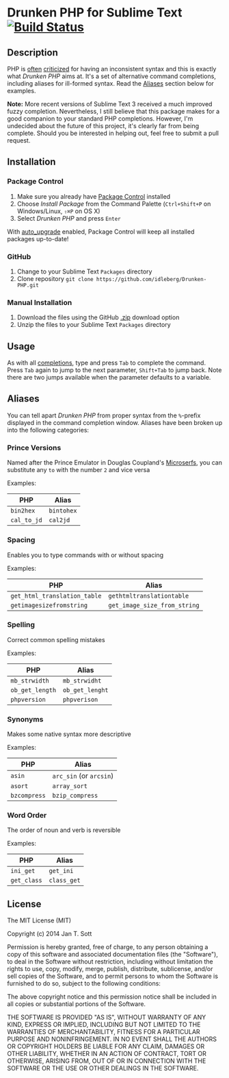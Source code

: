 # Drunken PHP for Sublime Text [![Build Status](https://secure.travis-ci.org/idleberg/Drunken-PHP.svg)](http://travis-ci.org/idleberg/Drunken-PHP)

## Description

PHP is [often](http://me.veekun.com/blog/2012/04/09/php-a-fractal-of-bad-design/) [criticized](http://tnx.nl/php.html) for having an inconsistent syntax and this is exactly what *Drunken PHP* aims at. It's a set of alternative command completions, including aliases for ill-formed syntax. Read the [Aliases](https://github.com/idleberg/Drunken-PHP#aliases) section below for examples.

**Note:** More recent versions of Sublime Text 3 received a much improved fuzzy completion. Nevertheless, I still believe that this package makes for a good companion to your standard PHP completions. However, I'm undecided about the future of this project, it's clearly far from being complete. Should you be interested in helping out, feel free to submit a pull request.

## Installation

### Package Control

1. Make sure you already have [Package Control](https://sublime.wbond.net/installation) installed
2. Choose *Install Package* from the Command Palette (`Ctrl+Shift+P` on Windows/Linux, `⇧⌘P` on OS X)
3. Select *Drunken PHP* and press `Enter`

With [auto_upgrade](http://wbond.net/sublime_packages/package_control/settings/) enabled, Package Control will keep all installed packages up-to-date!

### GitHub ###

1. Change to your Sublime Text `Packages` directory
2. Clone repository `git clone https://github.com/idleberg/Drunken-PHP.git`

### Manual Installation ###

1. Download the files using the GitHub [.zip](https://github.com/idleberg/Drunken-PHP/archive/master.zip) download option
2. Unzip the files to your Sublime Text `Packages` directory

## Usage

As with all [completions](https://sublime-text-unofficial-documentation.readthedocs.org/en/latest/extensibility/completions.html), type and press `Tab` to complete the command. Press `Tab` again to jump to the next parameter, `Shift+Tab` to jump back. Note there are two jumps available when the parameter defaults to a variable.

## Aliases

You can tell apart *Drunken PHP* from proper syntax from the `%`-prefix displayed in the command completion window. Aliases have been broken up into the following categories:

### Prince Versions

Named after the Prince Emulator in Douglas Coupland's [Microserfs](http://www.wired.com/wired/archive/2.01/microserfs.html), you can substitute any `to` with the number `2` and vice versa

Examples:

PHP         | Alias
------------|-----------
`bin2hex`   | `bintohex`
`cal_to_jd` | `cal2jd`

### Spacing

Enables you to type commands with or without spacing

Examples:

PHP                          | Alias
-----------------------------|-----------------------------
`get_html_translation_table` | `gethtmltranslationtable`
`getimagesizefromstring`     | `get_image_size_from_string`

### Spelling

Correct common spelling mistakes

Examples:

PHP             | Alias
----------------|-----------------------------
`mb_strwidth`   | `mb_strwidht`
`ob_get_length` | `ob_get_lenght`
`phpversion`    | `phpverison`

### Synonyms

Makes some native syntax more descriptive

Examples:

PHP          | Alias
-------------|------------------------
`asin`       | `arc_sin` (or `arcsin`)
`asort`      | `array_sort`
`bzcompress` | `bzip_compress`

### Word Order

The order of noun and verb is reversible

Examples:

PHP           | Alias
--------------|-----------
`ini_get`     | `get_ini`
`get_class`   | `class_get`

## License

The MIT License (MIT)

Copyright (c) 2014 Jan T. Sott

Permission is hereby granted, free of charge, to any person obtaining a copy
of this software and associated documentation files (the "Software"), to deal
in the Software without restriction, including without limitation the rights
to use, copy, modify, merge, publish, distribute, sublicense, and/or sell
copies of the Software, and to permit persons to whom the Software is
furnished to do so, subject to the following conditions:

The above copyright notice and this permission notice shall be included in
all copies or substantial portions of the Software.

THE SOFTWARE IS PROVIDED "AS IS", WITHOUT WARRANTY OF ANY KIND, EXPRESS OR
IMPLIED, INCLUDING BUT NOT LIMITED TO THE WARRANTIES OF MERCHANTABILITY,
FITNESS FOR A PARTICULAR PURPOSE AND NONINFRINGEMENT. IN NO EVENT SHALL THE
AUTHORS OR COPYRIGHT HOLDERS BE LIABLE FOR ANY CLAIM, DAMAGES OR OTHER
LIABILITY, WHETHER IN AN ACTION OF CONTRACT, TORT OR OTHERWISE, ARISING FROM,
OUT OF OR IN CONNECTION WITH THE SOFTWARE OR THE USE OR OTHER DEALINGS IN
THE SOFTWARE.
